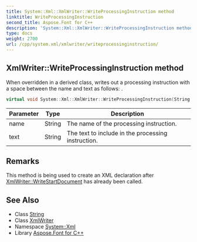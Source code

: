 ```yaml
---
title: System::Xml::XmlWriter::WriteProcessingInstruction method
linktitle: WriteProcessingInstruction
second_title: Aspose.Font for C++
description: 'System::Xml::XmlWriter::WriteProcessingInstruction method. When overridden in a derived class, writes out a processing instruction with a space between the name and text as follows: <?name text?> in C++.'
type: docs
weight: 2700
url: /cpp/system.xml/xmlwriter/writeprocessinginstruction/
---
```

## XmlWriter::WriteProcessingInstruction method


When overridden in a derived class, writes out a processing instruction with a space between the name and text as follows: **<?name text?>**.

```cpp
virtual void System::Xml::XmlWriter::WriteProcessingInstruction(String name, String text)=0
```


| Parameter | Type | Description |
| --- | --- | --- |
| name | String | The name of the processing instruction. |
| text | String | The text to include in the processing instruction. |
## Remarks



This method is being used to create an XML declaration after [XmlWriter::WriteStartDocument](../writestartdocument/) has already been called. 
## See Also

* Class [String](../../../system/string/)
* Class [XmlWriter](../)
* Namespace [System::Xml](../../)
* Library [Aspose.Font for C++](../../../)
